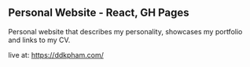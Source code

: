 
## Personal Website - React, GH Pages

Personal website that describes my personality, showcases my portfolio and links to my CV.

live at: https://ddkpham.com/
